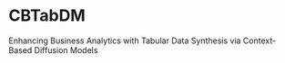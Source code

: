 # CBTabDM
Enhancing Business Analytics with Tabular Data Synthesis via Context-Based Diffusion Models

